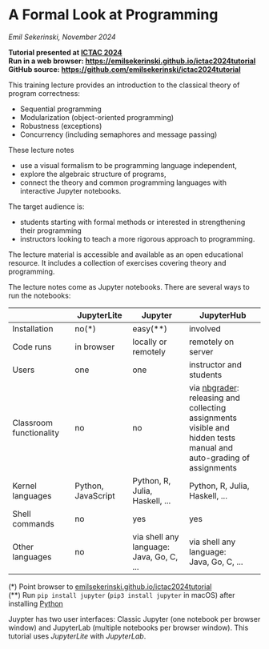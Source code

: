 # A Formal Look at Programming

*Emil Sekerinski, November 2024*

**Tutorial presented at [ICTAC 2024](https://ictac2024.cs.ait.ac.th/)**  
**Run in a web browser: https://emilsekerinski.github.io/ictac2024tutorial**  
**GitHub source: https://github.com/emilsekerinski/ictac2024tutorial**

This training lecture provides an introduction to the classical theory of program correctness:
- Sequential programming
- Modularization (object-oriented programming)
- Robustness (exceptions)
- Concurrency (including semaphores and message passing)

These lecture notes
- use a visual formalism to be programming language independent,
- explore the algebraic structure of programs,
- connect the theory and common programming languages with interactive Jupyter notebooks.

The target audience is:
- students starting with formal methods or interested in strengthening their programming
- instructors looking to teach a more rigorous approach to programming.

The lecture material is accessible and available as an open educational resource. It includes a collection of exercises covering theory and programming.

The lecture notes come as Jupyter notebooks. There are several ways to run the notebooks:

|                         | JupyterLite        | Jupyter                                     | JupyterHub                                                                                                                                          |
|-------------------------|--------------------|---------------------------------------------|-----------------------------------------------------------------------------------------------------------------------------------------------------|
| Installation            | no(*)              | easy(**)                                    | involved                                                                                                                                            |
| Code runs               | in browser         | locally or remotely                         | remotely on server                                                                                                                                  |
| Users                   | one                | one                                         | instructor and students                                                                                                                             |
| Classroom functionality | no                 | no                                          | via [nbgrader](https://nbgrader.readthedocs.io/):<br>releasing and collecting assignments<br>visible and hidden tests<br>manual and auto-grading of assignments |
| Kernel languages        | Python, JavaScript | Python, R, Julia, Haskell, ...              | Python, R, Julia, Haskell, ...                                                                                                                      |
| Shell commands          | no                 | yes                                         | yes                                                                                                                                                 |
| Other languages         | no                 | via shell any language:<br>Java, Go, C, ... | via shell any language:<br>Java, Go, C, ...                                                                                                         |                                                                                                              |

(*) Point browser to [emilsekerinski.github.io/ictac2024tutorial](https://emilsekerinski.github.io/ictac2024tutorial)  
(**) Run `pip install jupyter` (`pip3 install jupyter` in macOS) after installing [Python](https://python.org)

Juypter has two user interfaces: Classic Jupyter (one notebook per browser window) and JupyterLab (multiple notebooks per browser window). This tutorial uses *JupyterLite* with *JupyterLab*.
